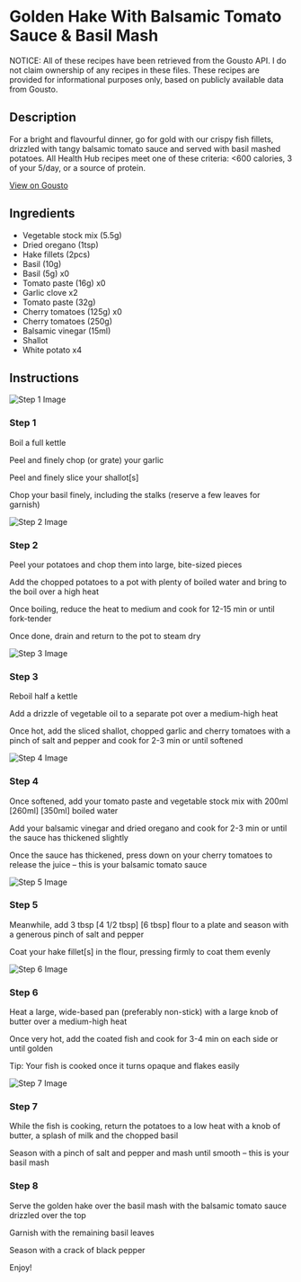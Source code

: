 # Golden Hake With Balsamic Tomato Sauce & Basil Mash

NOTICE: All of these recipes have been retrieved from the Gousto API. I do not claim ownership of any recipes in these files. These recipes are provided for informational purposes only, based on publicly available data from Gousto.

## Description

For a bright and flavourful dinner, go for gold with our crispy fish fillets, drizzled with tangy balsamic tomato sauce and served with basil mashed potatoes. All Health Hub recipes meet one of these criteria: <600 calories, 3 of your 5/day, or a source of protein.

[View on Gousto](https://www.gousto.co.uk/recipes/cookbook/golden-hake-with-balsamic-tomato-sauce-basil-mash)

## Ingredients

- Vegetable stock mix (5.5g)
- Dried oregano (1tsp)
- Hake fillets (2pcs)
- Basil (10g)
- Basil (5g) x0
- Tomato paste (16g) x0
- Garlic clove x2
- Tomato paste (32g)
- Cherry tomatoes (125g) x0
- Cherry tomatoes (250g)
- Balsamic vinegar (15ml)
- Shallot
- White potato x4

## Instructions

![Step 1 Image](https://production-media.gousto.co.uk/cms/recipe-step-image/Step-1-1692866240239-x200.jpg)

### Step 1

Boil a full kettle

Peel and finely chop (or grate) your garlic

Peel and finely slice your shallot[s]

Chop your basil finely, including the stalks (reserve a few leaves for garnish)

![Step 2 Image](https://production-media.gousto.co.uk/cms/recipe-step-image/Step-2-1692866244035-x200.jpg)

### Step 2

Peel your potatoes and chop them into large, bite-sized pieces

Add the chopped potatoes to a pot with plenty of boiled water and bring to the boil over a high heat

Once boiling, reduce the heat to medium and cook for 12-15 min or until fork-tender

Once done, drain and return to the pot to steam dry

![Step 3 Image](https://production-media.gousto.co.uk/cms/recipe-step-image/Step-3-1692866247845-x200.jpg)

### Step 3

Reboil half a kettle

Add a drizzle of vegetable oil to a separate pot over a medium-high heat

Once hot, add the sliced shallot, chopped garlic and cherry tomatoes with a pinch of salt and pepper and cook for 2-3 min or until softened

![Step 4 Image](https://production-media.gousto.co.uk/cms/recipe-step-image/Step-4-1692866250994-x200.jpg)

### Step 4

Once softened, add your tomato paste and vegetable stock mix with 200ml <span class="text-purple">[260ml]</span> <span class="text-danger">[350ml]</span> boiled water

Add your balsamic vinegar and dried oregano and cook for 2-3 min or until the sauce has thickened slightly

Once the sauce has thickened, press down on your cherry tomatoes to release the juice – this is your balsamic tomato sauce

![Step 5 Image](https://production-media.gousto.co.uk/cms/recipe-step-image/Step-5-1692866254835-x200.jpg)

### Step 5

Meanwhile, add 3 tbsp <span class="text-purple">[4 1/2 tbsp]</span> <span class="text-danger">[6 tbsp] </span>flour to a plate and season with a generous pinch of salt and pepper

Coat your hake fillet[s] in the flour, pressing firmly to coat them evenly

![Step 6 Image](https://production-media.gousto.co.uk/cms/recipe-step-image/Step-6-1692866258505-x200.jpg)

### Step 6

Heat a large, wide-based pan (preferably non-stick) with a large knob of butter over a medium-high heat

Once very hot, add the coated fish and cook for 3-4 min on each side or until golden

Tip: Your fish is cooked once it turns opaque and flakes easily

![Step 7 Image](https://production-media.gousto.co.uk/cms/recipe-step-image/Step-7-1692866263862-x200.jpg)

### Step 7

While the fish is cooking, return the potatoes to a low heat with a knob of butter, a splash of milk and the chopped basil

Season with a pinch of salt and pepper and mash until smooth – this is your basil mash

### Step 8

Serve the golden hake over the basil mash with the balsamic tomato sauce drizzled over the top

Garnish with the remaining basil leaves

Season with a crack of black pepper

Enjoy!

